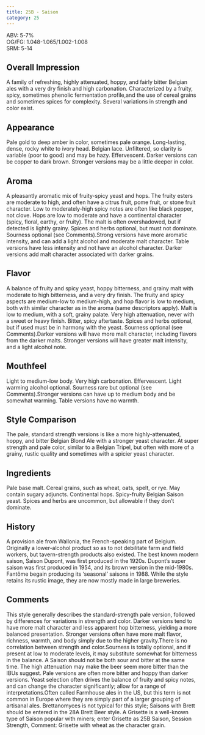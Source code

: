 ```yaml
---
title: 25B - Saison
category: 25
---
```


ABV: 5-7%  
OG/FG: 1.048-1.065/1.002-1.008  
SRM: 5-14  

## Overall Impression
A family of refreshing, highly attenuated, hoppy, and fairly bitter Belgian ales with a very dry finish and high carbonation. Characterized by a fruity, spicy, sometimes phenolic fermentation profile,and the use of cereal grains and sometimes spices for complexity. Several variations in strength and color exist.

## Appearance
Pale gold to deep amber in color, sometimes pale orange. Long-lasting, dense, rocky white to ivory head. Belgian lace. Unfiltered, so clarity is variable (poor to good) and may be hazy. Effervescent. Darker versions can be copper to dark brown. Stronger versions may be a little deeper in color.

## Aroma
A pleasantly aromatic mix of fruity-spicy yeast and hops. The fruity esters are moderate to high, and often have a citrus fruit, pome fruit, or stone fruit character. Low to moderately-high spicy notes are often like black pepper, not clove. Hops are low to moderate and have a continental character (spicy, floral, earthy, or fruity). The malt is often overshadowed, but if detected is lightly grainy. Spices and herbs optional, but must not dominate. Sourness optional (see Comments).Strong versions have more aromatic intensity, and can add a light alcohol and moderate malt character. Table versions have less intensity and not have an alcohol character. Darker versions add malt character associated with darker grains.

## Flavor
A balance of fruity and spicy yeast, hoppy bitterness, and grainy malt with moderate to high bitterness, and a very dry finish. The fruity and spicy aspects are medium-low to medium-high, and hop flavor is low to medium, both with similar character as in the aroma (same descriptors apply). Malt is low to medium, with a soft, grainy palate. Very high attenuation, never with a sweet or heavy finish. Bitter, spicy aftertaste. Spices and herbs optional, but if used must be in harmony with the yeast. Sourness optional (see Comments).Darker versions will have more malt character, including flavors from the darker malts. Stronger versions will have greater malt intensity, and a light alcohol note.

## Mouthfeel
Light to medium-low body. Very high carbonation. Effervescent. Light warming alcohol optional. Sourness rare but optional (see Comments).Stronger versions can have up to medium body and be somewhat warming. Table versions have no warmth.

## Style Comparison
The pale, standard strength versions is like a more highly-attenuated, hoppy, and bitter Belgian Blond Ale with a stronger yeast character. At super strength and pale color, similar to a Belgian Tripel, but often with more of a grainy, rustic quality and sometimes with a spicier yeast character.

## Ingredients
Pale base malt. Cereal grains, such as wheat, oats, spelt, or rye. May contain sugary adjuncts. Continental hops. Spicy-fruity Belgian Saison yeast. Spices and herbs are uncommon, but allowable if they don’t dominate.

## History
A provision ale from Wallonia, the French-speaking part of Belgium. Originally a lower-alcohol product so as to not debilitate farm and field workers, but tavern-strength products also existed. The best known modern saison, Saison Dupont, was first produced in the 1920s. Dupont’s super saison was first produced in 1954, and its brown version in the mid-1980s. Fantôme begain producing its ‘seasonal’ saisons in 1988. While the style retains its rustic image, they are now mostly made in large breweries.

## Comments
This style generally describes the standard-strength pale version, followed by differences for variations in strength and color. Darker versions tend to have more malt character and less apparent hop bitterness, yielding a more balanced presentation. Stronger versions often have more malt flavor, richness, warmth, and body simply due to the higher gravity.There is no correlation between strength and color.Sourness is totally optional, and if present at low to moderate levels, it may substitute somewhat for bitterness in the balance. A Saison should not be both sour and bitter at the same time. The high attenuation may make the beer seem more bitter than the IBUs suggest. Pale versions are often more bitter and hoppy than darker versions. Yeast selection often drives the balance of fruity and spicy notes, and can change the character significantly; allow for a range of interpretations.Often called Farmhouse ales in the US, but this term is not common in Europe where they are simply part of a larger grouping of artisanal ales. Brettanomyces is not typical for this style; Saisons with Brett should be entered in the 28A Brett Beer style. A Grisette is a well-known type of Saison popular with miners; enter Grisette as 25B Saison, Session Strength, Comment: Grisette with wheat as the character grain.